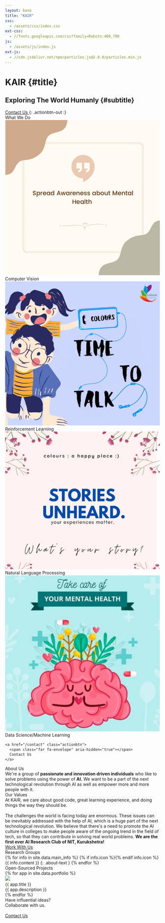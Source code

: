 ```yaml
---
layout: base
title: "KAIR"
css:
  - /assets/css/index.css
ext-css:
  - //fonts.googleapis.com/css?family=Roboto:400,700
js:
  - /assets/js/index.js
ext-js:
  - //cdn.jsdelivr.net/npm/particles.js@2.0.0/particles.min.js
---
```


<div id="header" class="cut1" markdown="1">

<div id="header-inner" markdown="1">

#        KAIR {#title}

## Exploring The World Humanly {#subtitle}

<a href="/contact" class="actionbtn">
  <span class="far fa-envelope" aria-hidden="true"></span>
  Contact Us
</a>
{: .actionbtn-out :}

</div>


</div>

<div id="main-sections">

<div id="services-out" class="page-section cut1">
  <div id="services">
    <div class="section-title">What We Do</div>
    <div id="services-list">
      <div class="service">
        <img class="service-img" alt="Service image" src="/assets/img/scale-flexiple/Q1.png" />
        <div class="service-text">Computer Vision </div>
      </div>
      <div class="service">
        <img class="service-img" alt="Service image" src="/assets/img/scale-flexiple/Q2.png" />
        <div class="service-text">Reinforcement Learning</div>
      </div>
      <div id="services-break"></div>
      <div class="service">
        <img class="service-img" alt="Service image" src="/assets/img/scale-flexiple/Q3.png" />
        <div class="service-text">Natural Language Processing</div>
      </div>
      <div class="service">
        <img class="service-img" alt="Service image" src="/assets/img/scale-flexiple/Q4.png" />
        <div class="service-text">Data Science/Machine Learning</div>
      </div>
    </div>

    <a href="/contact" class="actionbtn">
      <span class="far fa-envelope" aria-hidden="true"></span>
      Contact Us
    </a>
  </div>
</div>

<div class="cut-buffer aboutus-buffer"></div>

<div id="aboutus-out" class="page-section grey-section cut2">
  <div id="aboutus">
    <div class="section-title">About Us</div>
    <div id="aboutus-text">
    We're a group of <b>passionate and innovation driven individuals</b> who like to solve problems using the power of <b>AI.</b> We want to be a part of the next technological revolution through AI as well as empower more and more people with it. 
    </div>
  </div>
</div>

<div class="cut-buffer values-buffer"></div>

<div id="values-out" class="page-section cut2">
  <div id="values">
	  <div class="section-title">Our Values</div>
    <div id="values-text">
      At KAIR, we care about good code, great learning experience, and doing things the way they should be.<br/><br/>
      The challenges the world is facing today are enormous. These
      issues can be inevitably addressed with the help of AI, which is a huge part
      of the next technological revolution. We believe that there's a need to 
      promote the AI culture in colleges to make people aware of the ongoing trend in the field of tech, so that they can 
      contribute in solving real world problems. <b>We are the first ever AI Research Club of NIT, Kurukshetra!</b>
    </div>
    <a href="/contact" class="actionbtn">
      Work With Us
    </a>
  </div>
</div>

<div class="cut-buffer"></div>

<div id="aboutme-section-out" class="page-section grey-section cut2">
  <div id="aboutme-section">
    <div class="section-title">Research Groups</div>
	<div id="aboutme-list" markdown="1">
{% for info in site.data.main_info %}
{% if info.icon %}<span class="about-icon fa-fw {{ info.icon }}" aria-hidden="true"></span>{% endif info.icon %}
<span class="about-content">{{ info.content }}</span>
{: .about-text }
{% endfor %}
</div>
  </div>
</div>

<div class="cut-buffer portfolio-buffer"></div>

<div id="portfolio-out" class="page-section grey-section">
  <div id="portfolio">
    <div class="section-title">
      Open-Sourced Projects
    </div>
    <div id="shinyapps-big">
      {% for app in site.data.portfolio %}
	    <div class="shinyapp">
            <img class="appimg" src="/assets/img/screenshots/{{ app.img }}" />
            <div class="apptitle">{{ app.title }}</div>
            <div class="appdesc">{{ app.description }}</div>
        </div>
	  {% endfor %}
    </div>
  </div>
</div>

<div id="cta-out" class="page-section">
  <div id="cta">
    <div class="section-title"><span>Have influential ideas?</br>Collaborate with us.</span></div><br/>
  </div>
  <a href="/contact" class="actionbtn">
    <span class="far fa-envelope" aria-hidden="true"></span>
    Contact Us
  </a>
</div>

</div>

